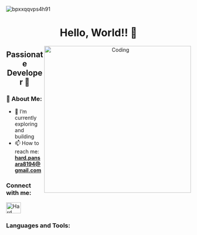 
![bpxxqqvps4h91](https://github.com/Hardpansara/Hardpansara/assets/150512388/8057fbb5-fa90-47b4-9df3-5bc3bdaa5b71)
<h1 align="center">Hello, World!! 👋</h1>

<p align="center">
  <img align="right" alt="Coding" width="400" src="https://repository-images.githubusercontent.com/588181932/e36ec678-7984-4cdd-8e4c-a3932772ff8e">
</p>

<h2 align="center">Passionate Developer 🚀</h2>

<h3 align="left">💫 About Me:</h3>

- 🔭 I’m currently exploring and building<br>
- 📫 How to reach me: **hard.pansara8194@gmail.com**

<h3 align="left">Connect with me:</h3>

<p align="left">
  <a href="https://www.linkedin.com/in/hard-pansara-22582a288/" target="_blank">
    <img align="center" src="https://raw.githubusercontent.com/rahuldkjain/github-profile-readme-generator/master/src/images/icons/Social/linked-in-alt.svg" alt="Hard Pansara" height="30" width="40" />
  </a>
</p>

<h3 align="left">Languages and Tools:</h3>

<!-- Add your favorite languages and tools here -->

